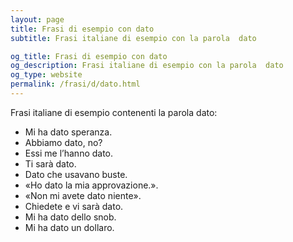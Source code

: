 ```yaml
---
layout: page
title: Frasi di esempio con dato 
subtitle: Frasi italiane di esempio con la parola  dato

og_title: Frasi di esempio con dato 
og_description: Frasi italiane di esempio con la parola  dato
og_type: website
permalink: /frasi/d/dato.html
---
```


Frasi italiane di esempio contenenti la parola dato:


- Mi ha dato speranza.
- Abbiamo dato, no?
- Essi me l’hanno dato.
- Ti sarà dato.
- Dato che usavano buste.
- «Ho dato la mia approvazione.».
- «Non mi avete dato niente».
- Chiedete e vi sarà dato.
- Mi ha dato dello snob.
- Mi ha dato un dollaro.
